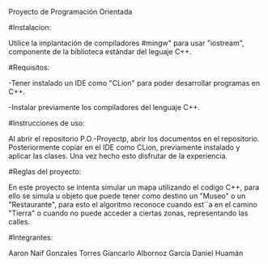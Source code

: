 Proyecto de Programación Orientada

#Instalacion:

Utilice la implantación de compiladores #mingw" para usar "iostream", componente de la biblioteca estándar del leguaje C++.

#Requisitos:

-Tener instalado un IDE como "CLion" para poder desarrollar programas en C++.

-Instalar previamente los compiladores del lenguaje C++.

#Instrucciones de uso:

Al abrir el repositorio P.O.-Proyectp, abrir los documentos en el repositorio. Posteriormente copiar en el IDE como CLion, previamente instalado y aplicar las clases. Una vez hecho esto disfrutar de la experiencia.

#Reglas del proyecto:

En este proyecto se intenta simular un mapa utilizando el codigo C++, para ello se simula u objeto que puede tener como destino un "Museo" o un "Restaurante", para esto el algoritmo reconoce cuando est´´a en el camino "Tierra" o cuando no puede acceder a ciertas zonas, representando las calles. 

#Integrantes:

Aaron Naif Gonzales Torres Giancarlo Albornoz García Daniel Huamán
